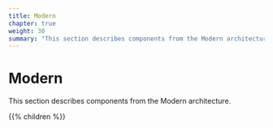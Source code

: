 ```yaml
---
title: Modern
chapter: true
weight: 30
summary: "This section describes components from the Modern architecture."
---
```


# Modern

This section describes components from the Modern architecture.

{{% children %}}
